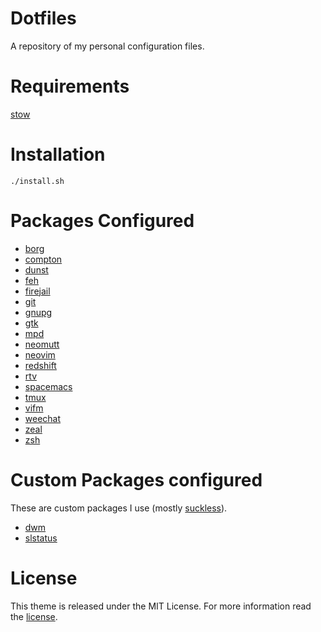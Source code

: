 # Dotfiles

A repository of my personal configuration files.

# Requirements

[stow](http://www.gnu.org/software/stow/)

# Installation

```shell
./install.sh
```

# Packages Configured

* [borg](https://www.borgbackup.org/)
* [compton](https://github.com/yshui/compton)
* [dunst](https://dunst-project.org/)
* [feh](https://linux.die.net/man/1/feh)
* [firejail](https://firejail.wordpress.com/)
* [git](https://git-scm.com/)
* [gnupg](https://gnupg.org/)
* [gtk](https://www.gtk.org/)
* [mpd](https://www.musicpd.org/)
* [neomutt](https://neomutt.org/)
* [neovim](https://neovim.io/)
* [redshift](http://jonls.dk/redshift/)
* [rtv](https://github.com/michael-lazar/rtv)
* [spacemacs](http://spacemacs.org/)
* [tmux](https://tmux.github.io/)
* [vifm](https://vifm.info/)
* [weechat](https://weechat.org/)
* [zeal](https://zealdocs.org/)
* [zsh](https://www.zsh.org/)

# Custom Packages configured

These are custom packages I use (mostly [suckless](https://suckless.org/)).

* [dwm](https://github.com/alrayyes/dwm)
* [slstatus](https://github.com/alrayyes/slstatus)

# License

This theme is released under the MIT License. For more information read the [license][license].

[license]: https://github.com/alrayyes/dotfiles/blob/master/LICENSE.md
